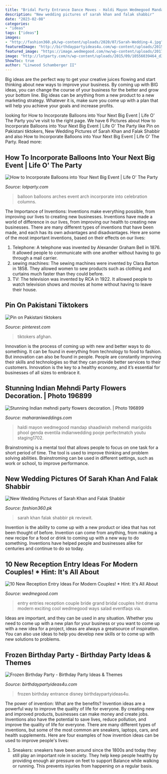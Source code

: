 ```yaml
---
title: "Bridal Party Entrance Dance Moves - Haldi Mayon Wedmegood Mandap Shaadiwish Mehendi Marigolds Phool Genda Eventila Indianwedding Pooje Perfectmatch Youtu Staging1702"
description: "New wedding pictures of sarah khan and falak shabbir"
date: "2023-02-08"
categories:
- "ideas"
tags: ["ideas"]
images:
- "http://fashion360.pk/wp-content/uploads/2020/07/Sarah-Wedding-4.jpg"
featuredImage: "http://birthdaypartyideas4u.com/wp-content/uploads/2015/08/disney-frozen-birthday-party-entrance-550x733.jpg"
featured_image: "https://image.wedmegood.com/nw/wp-content/uploads/2017/03/entry-cine-angels.jpg"
image: "http://lotparty.com/n/wp-content/uploads/2015/09/10556039464_d368db176c_b.jpg"
ShowToc: true
author: "Linwood Schamberger II"
---
```



Big ideas are the perfect way to get your creative juices flowing and start thinking about new ways to improve your business. By coming up with BIG ideas, you can change the course of your business for the better and grow your bottom line. Big ideas can be anything from a new product to a new marketing strategy. Whatever it is, make sure you come up with a plan that will help you achieve your goals and increase profits.

	

		
looking for How to Incorporate Balloons into Your Next Big Event | Life O&#039; The Party you've visit to the right page. We have 6 Pictures about How to Incorporate Balloons into Your Next Big Event | Life O&#039; The Party like Pin on Pakistani tiktokers, New Wedding Pictures of Sarah Khan and Falak Shabbir and also How to Incorporate Balloons into Your Next Big Event | Life O&#039; The Party. Read more:
		
    
## How To Incorporate Balloons Into Your Next Big Event | Life O&#039; The Party

<img loading=lazy src="http://lotparty.com/n/wp-content/uploads/2015/09/10556039464_d368db176c_b.jpg" onerror="this.onerror=null;this.src='https://tse1.mm.bing.net/th?id=OIP.zkXDlVG4KB6KNJ5qrdD07wHaE8&amp;pid=15.1';" alt="How to Incorporate Balloons into Your Next Big Event | Life O&#039; The Party">

_Source: lotparty.com_

>balloon balloons arches event arch incorporate into celebration columns. 

	

The Importance of Inventions: Inventions make everything possible, from improving our lives to creating new businesses.
Inventions have made a world of difference in our lives, from improving our health to creating new businesses. There are many different types of inventions that have been made, and each has its own advantages and disadvantages. Here are some of the most important inventions, based on their effects on our lives:
1. Telephone: A telephone was invented by Alexander Graham Bell in 1876. It allowed people to communicate with one another without having to go through a mail carrier. 
2. sewing machines: The sewing machines were invented by Clara Barton in 1858. They allowed women to sew products such as clothing and curtains much faster than they could before. 
3. TV: The television was invented by RCA in 1922. It allowed people to watch television shows and movies at home without having to leave their house. 

    
## Pin On Pakistani Tiktokers

<img loading=lazy src="https://i.pinimg.com/736x/04/cd/79/04cd79ceebdee3e4b072c28f68230317.jpg" onerror="this.onerror=null;this.src='https://tse4.mm.bing.net/th?id=OIP.aYvg58YrXMuOm9lJck5GDAHaJS&amp;pid=15.1';" alt="Pin on Pakistani tiktokers">

_Source: pinterest.com_

>tiktokers afghan. 

	

Innovation is the process of coming up with new and better ways to do something. It can be found in everything from technology to food to fashion. But innovation can also be found in people. People are constantly improving their skills and technologies so that they can provide better services to their customers. Innovation is the key to a healthy economy, and it’s essential for businesses of all sizes to embrace it.

    
## Stunning Indian Mehndi Party Flowers Decoration. | Photo 196899

<img loading=lazy src="https://d397bfy4gvgcdm.cloudfront.net/196899-A57I9214.jpeg" onerror="this.onerror=null;this.src='https://tse1.mm.bing.net/th?id=OIP.aOrT-L1HXw-Jlb_2TifaRwAAAA&amp;pid=15.1';" alt="Stunning Indian mehndi party flowers decoration. | Photo 196899">

_Source: maharaniweddings.com_

>haldi mayon wedmegood mandap shaadiwish mehendi marigolds phool genda eventila indianwedding pooje perfectmatch youtu staging1702. 

	

Brainstroming is a mental tool that allows people to focus on one task for a short period of time. The tool is used to improve thinking and problem solving abilities. Brainstroming can be used in different settings, such as work or school, to improve performance.

    
## New Wedding Pictures Of Sarah Khan And Falak Shabbir

<img loading=lazy src="http://fashion360.pk/wp-content/uploads/2020/07/Sarah-Wedding-4.jpg" onerror="this.onerror=null;this.src='https://tse2.mm.bing.net/th?id=OIP.EvnXbyIxuJGN2H5K2MrChgHaJO&amp;pid=15.1';" alt="New Wedding Pictures of Sarah Khan and Falak Shabbir">

_Source: fashion360.pk_

>sarah khan falak shabbir pk reviewit. 

	

Invention is the ability to come up with a new product or idea that has not been thought of before. Invention can come from anything, from making a new recipe for a food or drink to coming up with a new way to do something. Inventions have helped people and businesses alike for centuries and continue to do so today.

    
## 10 New Reception Entry Ideas For Modern Couples! * Hint: It&#039;s All About

<img loading=lazy src="https://image.wedmegood.com/nw/wp-content/uploads/2017/03/entry-cine-angels.jpg" onerror="this.onerror=null;this.src='https://tse2.mm.bing.net/th?id=OIP.3pqG6eajFpDEpNY-ysSZjwHaE8&amp;pid=15.1';" alt="10 New Reception Entry Ideas For Modern Couples! * Hint: It&#039;s All About">

_Source: wedmegood.com_

>entry entries reception couple bride grand bridal couples hint drama modern exciting cool wedmegood ways salad eventfaqs via. 

	

Ideas are important, and they can be used in any situation. Whether you need to come up with a new plan for your business or you want to come up with a new idea for a project, ideas are always a greatsource of inspiration. You can also use ideas to help you develop new skills or to come up with new solutions to problems.

    
## Frozen Birthday Party - Birthday Party Ideas &amp; Themes

<img loading=lazy src="http://birthdaypartyideas4u.com/wp-content/uploads/2015/08/disney-frozen-birthday-party-entrance-550x733.jpg" onerror="this.onerror=null;this.src='https://tse2.mm.bing.net/th?id=OIP.80hoDt20fcMvpFxYdrAYvgHaJ3&amp;pid=15.1';" alt="Frozen Birthday Party - Birthday Party Ideas &amp; Themes">

_Source: birthdaypartyideas4u.com_

>frozen birthday entrance disney birthdaypartyideas4u. 

	

The power of invention: What are the benefits?
Invention ideas are a powerful way to improve the quality of life for everyone. By creating new and improved products, businesses can make money and create jobs. Inventions also have the potential to save lives, reduce pollution, and improve the quality of life for everyone. There are many different types of inventions, but some of the most common are sneakers, laptops, cars, and health supplements. Here are four examples of how invention ideas can be used to improve people's lives: 
1. Sneakers: sneakers have been around since the 1800s and today they still play an important role in society. They help keep people healthy by providing enough air pressure on feet to support Balance while walking or running. This prevents injuries from happening on a regular basis.

